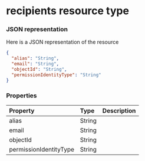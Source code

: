 # recipients resource type



### JSON representation

Here is a JSON representation of the resource

```json
{
  "alias": "String",
  "email": "String",
  "objectId": "String",
  "permissionIdentityType": "String"
}

```
### Properties
| Property	   | Type	|Description|
|:---------------|:--------|:----------|
|alias|String||
|email|String||
|objectId|String||
|permissionIdentityType|String||

<!-- uuid: ed59013e-ed0e-44a3-b4ab-788f12cefdfa
2015-10-09 18:31:37 UTC -->